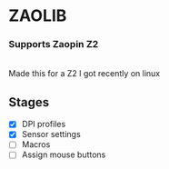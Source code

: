 # ZAOLIB
### Supports Zaopin Z2 
<br>
Made this for a Z2 I got recently on linux

## Stages
- [X] DPI profiles
- [X] Sensor settings
- [ ] Macros
- [ ] Assign mouse buttons
